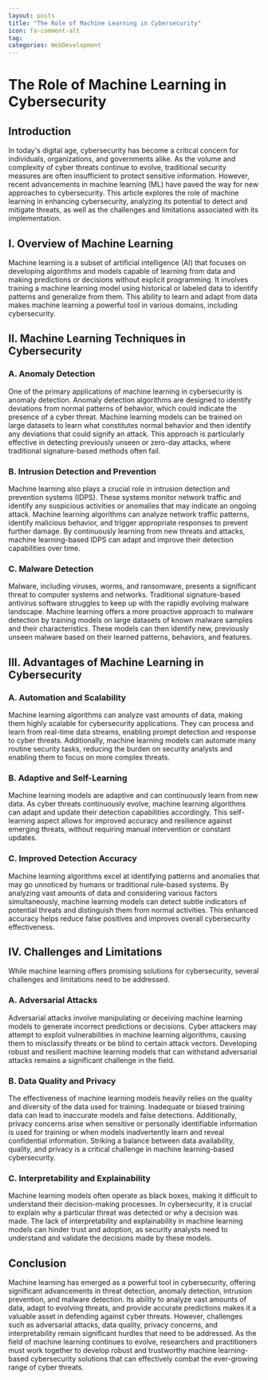 ```yaml
---
layout: posts
title: "The Role of Machine Learning in Cybersecurity"
icon: fa-comment-alt
tag:      
categories: WebDevelopment
---
```



# The Role of Machine Learning in Cybersecurity

## Introduction
In today's digital age, cybersecurity has become a critical concern for individuals, organizations, and governments alike. As the volume and complexity of cyber threats continue to evolve, traditional security measures are often insufficient to protect sensitive information. However, recent advancements in machine learning (ML) have paved the way for new approaches to cybersecurity. This article explores the role of machine learning in enhancing cybersecurity, analyzing its potential to detect and mitigate threats, as well as the challenges and limitations associated with its implementation.

## I. Overview of Machine Learning
Machine learning is a subset of artificial intelligence (AI) that focuses on developing algorithms and models capable of learning from data and making predictions or decisions without explicit programming. It involves training a machine learning model using historical or labeled data to identify patterns and generalize from them. This ability to learn and adapt from data makes machine learning a powerful tool in various domains, including cybersecurity.

## II. Machine Learning Techniques in Cybersecurity
### A. Anomaly Detection
One of the primary applications of machine learning in cybersecurity is anomaly detection. Anomaly detection algorithms are designed to identify deviations from normal patterns of behavior, which could indicate the presence of a cyber threat. Machine learning models can be trained on large datasets to learn what constitutes normal behavior and then identify any deviations that could signify an attack. This approach is particularly effective in detecting previously unseen or zero-day attacks, where traditional signature-based methods often fail.

### B. Intrusion Detection and Prevention
Machine learning also plays a crucial role in intrusion detection and prevention systems (IDPS). These systems monitor network traffic and identify any suspicious activities or anomalies that may indicate an ongoing attack. Machine learning algorithms can analyze network traffic patterns, identify malicious behavior, and trigger appropriate responses to prevent further damage. By continuously learning from new threats and attacks, machine learning-based IDPS can adapt and improve their detection capabilities over time.

### C. Malware Detection
Malware, including viruses, worms, and ransomware, presents a significant threat to computer systems and networks. Traditional signature-based antivirus software struggles to keep up with the rapidly evolving malware landscape. Machine learning offers a more proactive approach to malware detection by training models on large datasets of known malware samples and their characteristics. These models can then identify new, previously unseen malware based on their learned patterns, behaviors, and features.

## III. Advantages of Machine Learning in Cybersecurity
### A. Automation and Scalability
Machine learning algorithms can analyze vast amounts of data, making them highly scalable for cybersecurity applications. They can process and learn from real-time data streams, enabling prompt detection and response to cyber threats. Additionally, machine learning models can automate many routine security tasks, reducing the burden on security analysts and enabling them to focus on more complex threats.

### B. Adaptive and Self-Learning
Machine learning models are adaptive and can continuously learn from new data. As cyber threats continuously evolve, machine learning algorithms can adapt and update their detection capabilities accordingly. This self-learning aspect allows for improved accuracy and resilience against emerging threats, without requiring manual intervention or constant updates.

### C. Improved Detection Accuracy
Machine learning algorithms excel at identifying patterns and anomalies that may go unnoticed by humans or traditional rule-based systems. By analyzing vast amounts of data and considering various factors simultaneously, machine learning models can detect subtle indicators of potential threats and distinguish them from normal activities. This enhanced accuracy helps reduce false positives and improves overall cybersecurity effectiveness.

## IV. Challenges and Limitations
While machine learning offers promising solutions for cybersecurity, several challenges and limitations need to be addressed.
### A. Adversarial Attacks
Adversarial attacks involve manipulating or deceiving machine learning models to generate incorrect predictions or decisions. Cyber attackers may attempt to exploit vulnerabilities in machine learning algorithms, causing them to misclassify threats or be blind to certain attack vectors. Developing robust and resilient machine learning models that can withstand adversarial attacks remains a significant challenge in the field.

### B. Data Quality and Privacy
The effectiveness of machine learning models heavily relies on the quality and diversity of the data used for training. Inadequate or biased training data can lead to inaccurate models and false detections. Additionally, privacy concerns arise when sensitive or personally identifiable information is used for training or when models inadvertently learn and reveal confidential information. Striking a balance between data availability, quality, and privacy is a critical challenge in machine learning-based cybersecurity.

### C. Interpretability and Explainability
Machine learning models often operate as black boxes, making it difficult to understand their decision-making processes. In cybersecurity, it is crucial to explain why a particular threat was detected or why a decision was made. The lack of interpretability and explainability in machine learning models can hinder trust and adoption, as security analysts need to understand and validate the decisions made by these models.

## Conclusion
Machine learning has emerged as a powerful tool in cybersecurity, offering significant advancements in threat detection, anomaly detection, intrusion prevention, and malware detection. Its ability to analyze vast amounts of data, adapt to evolving threats, and provide accurate predictions makes it a valuable asset in defending against cyber threats. However, challenges such as adversarial attacks, data quality, privacy concerns, and interpretability remain significant hurdles that need to be addressed. As the field of machine learning continues to evolve, researchers and practitioners must work together to develop robust and trustworthy machine learning-based cybersecurity solutions that can effectively combat the ever-growing range of cyber threats.